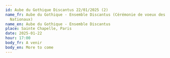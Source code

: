 ```yaml
---
id: Aube du Gothique Discantus 22/01/2025 (2)
name_fr: Aube du Gothique - Ensemble Discantus (Cérémonie de voeux des Monuments
  Nationaux)
name_en: Aube du Gothique - Ensemble Discantus
place: Sainte Chapelle, Paris
date: 2025-01-22
hour: 17:00
body_fr: A venir
body_en: More to come
---
```

